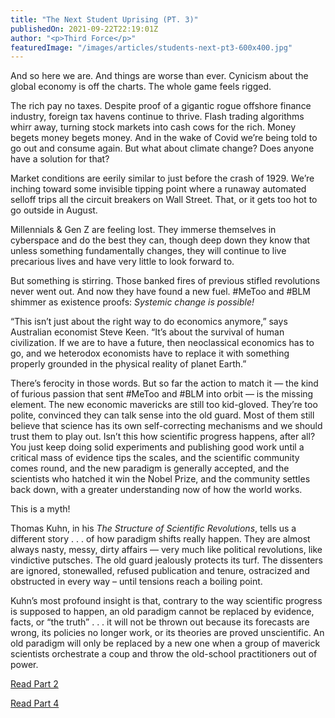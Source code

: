 ```yaml
---
title: "The Next Student Uprising (PT. 3)"
publishedOn: 2021-09-22T22:19:01Z
author: "<p>Third Force</p>"
featuredImage: "/images/articles/students-next-pt3-600x400.jpg"
---
```


And so here we are. And things are worse than ever. Cynicism about the global economy is off the charts. The whole game feels rigged.

The rich pay no taxes. Despite proof of a gigantic rogue offshore finance industry, foreign tax havens continue to thrive. Flash trading algorithms whirr away, turning stock markets into cash cows for the rich. Money begets money begets money. And in the wake of Covid we’re being told to go out and consume again. But what about climate change? Does anyone have a solution for that?

Market conditions are eerily similar to just before the crash of 1929. We’re inching toward some invisible tipping point where a runaway automated selloff trips all the circuit breakers on Wall Street. That, or it gets too hot to go outside in August.

Millennials & Gen Z are feeling lost. They immerse themselves in cyberspace and do the best they can, though deep down they know that unless something fundamentally changes, they will continue to live precarious lives and have very little to look forward to.

But something is stirring. Those banked fires of previous stifled revolutions never went out. And now they have found a new fuel. #MeToo and #BLM shimmer as existence proofs: *Systemic change is possible!*

*‍*“This isn’t just about the right way to do economics anymore,” says Australian economist Steve Keen. “It’s about the survival of human civilization. If we are to have a future, then neoclassical economics has to go, and we heterodox economists have to replace it with something properly grounded in the physical reality of planet Earth.”

There’s ferocity in those words. But so far the action to match it — the kind of furious passion that sent #MeToo and #BLM into orbit — is the missing element. The new economic mavericks are still too kid-gloved. They’re too polite, convinced they can talk sense into the old guard. Most of them still believe that science has its own self-correcting mechanisms and we should trust them to play out. Isn’t this how scientific progress happens, after all? You just keep doing solid experiments and publishing good work until a critical mass of evidence tips the scales, and the scientific community comes round, and the new paradigm is generally accepted, and the scientists who hatched it win the Nobel Prize, and the community settles back down, with a greater understanding now of how the world works.

This is a myth!

Thomas Kuhn, in his *The Structure of Scientific Revolutions*, tells us a different story . . . of how paradigm shifts really happen. They are almost always nasty, messy, dirty affairs — very much like political revolutions, like vindictive putsches. The old guard jealously protects its turf. The dissenters are ignored, stonewalled, refused publication and tenure, ostracized and obstructed in every way – until tensions reach a boiling point.

Kuhn’s most profound insight is that, contrary to the way scientific progress is supposed to happen, an old paradigm cannot be replaced by evidence, facts, or “the truth” . . . it will not be thrown out because its forecasts are wrong, its policies no longer work, or its theories are proved unscientific. An old paradigm will only be replaced by a new one when a group of maverick scientists orchestrate a coup and throw the old-school practitioners out of power.

[Read Part 2](http://www.adbusters.org/full-articles/the-second-student-revolt-pt-2)

[Read Part 4](http://www.adbusters.org/full-articles/students-of-the-world-unite-pt-4)
